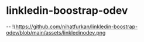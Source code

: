 # linkledin-boostrap-odev
--
!(https://github.com/nihatfurkan/linkledin-boostrap-odev/blob/main/assets/linkledinodev.png
